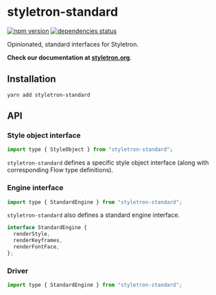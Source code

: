 # styletron-standard

[![npm version][npm-badge]][npm-href] [![dependencies status][deps-badge]][deps-href]

Opinionated, standard interfaces for Styletron.

**Check our documentation at [styletron.org](https://www.styletron.org)**.

## Installation

```
yarn add styletron-standard
```

## API

### Style object interface

```js
import type { StyleObject } from "styletron-standard";
```

`styletron-standard` defines a specific style object interface (along with corresponding Flow type definitions).

### Engine interface

```js
import type { StandardEngine } from "styletron-standard";
```

`styletron-standard` also defines a standard engine interface.

```js
interface StandardEngine {
  renderStyle,
  renderKeyframes,
  renderFontFace,
};
```

### Driver

```js
import type { StandardEngine } from "styletron-standard";
```

[deps-badge]: https://david-dm.org/rtsao/styletron-standard.svg
[deps-href]: https://david-dm.org/rtsao/styletron-standard
[npm-badge]: https://badge.fury.io/js/styletron-standard.svg
[npm-href]: https://www.npmjs.com/package/styletron-standard
